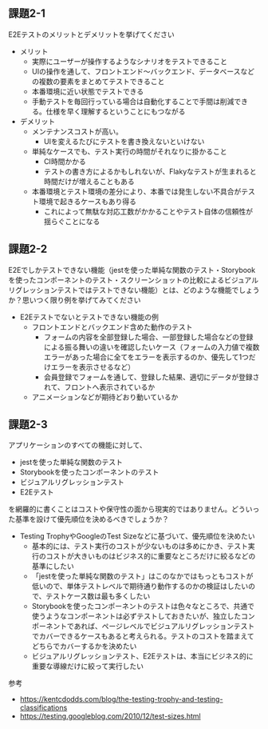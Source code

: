 ## 課題2-1

E2Eテストのメリットとデメリットを挙げてください

- メリット
  - 実際にユーザーが操作するようなシナリオをテストできること
  - UIの操作を通して、フロントエンド〜バックエンド、データベースなどの複数の要素をまとめてテストできること
  - 本番環境に近い状態でテストできる
  - 手動テストを毎回行っている場合は自動化することで手間は削減できる。仕様を早く理解するということにもつながる
- デメリット
  - メンテナンスコストが高い。
    - UIを変えるたびにテストを書き換えないといけない
  - 単純なケースでも、テスト実行の時間がそれなりに掛かること
    - CI時間かかる
    - テストの書き方によるかもしれないが、Flakyなテストが生まれると時間だけが増えることもある
  - 本番環境とテスト環境の差分により、本番では発生しない不具合がテスト環境で起きるケースもあり得る
    - これによって無駄な対応工数がかかることやテスト自体の信頼性が揺らぐことになる

## 課題2-2

E2Eでしかテストできない機能（jestを使った単純な関数のテスト・Storybookを使ったコンポーネントのテスト・スクリーンショットの比較によるビジュアルリグレッションテストではテストできない機能）とは、どのような機能でしょうか？思いつく限り例を挙げてみてください

- E2Eテストでないとテストできない機能の例
  - フロントエンドとバックエンド含めた動作のテスト
    - フォームの内容を全部登録した場合、一部登録した場合などの登録による振る舞いの違いを確認したいケース（フォームの入力値で複数エラーがあった場合に全てをエラーを表示するのか、優先して1つだけエラーを表示させるなど）
    - 会員登録でフォームを通して、登録した結果、適切にデータが登録されて、フロントへ表示されているか
  - アニメーションなどが期待どおり動いているか

## 課題2-3

アプリケーションのすべての機能に対して、

- jestを使った単純な関数のテスト
- Storybookを使ったコンポーネントのテスト
- ビジュアルリグレッションテスト
- E2Eテスト

を網羅的に書くことはコストや保守性の面から現実的ではありません。どういった基準を設けて優先順位を決めるべきでしょうか？

- Testing TrophyやGoogleのTest Sizeなどに基づいて、優先順位を決めたい
  - 基本的には、テスト実行のコストが少ないものは多めにかき、テスト実行のコストが大きいものはビジネス的に重要なところだけに絞るなどの基準にしたい
  - 「jestを使った単純な関数のテスト」はこのなかではもっともコストが低いので、単体テストレベルで期待通り動作するのかの検証はしたいので、テストケース数は最も多くしたい
  - Storybookを使ったコンポーネントのテストは色々なところで、共通で使うようなコンポーネントは必ずテストしておきたいが、独立したコンポーネントであれば、ページレベルでビジュアルリグレッションテストでカバーできるケースもあると考えられる。テストのコストを踏まえてどちらでカバーするかを決めたい
  - ビジュアルリグレッションテスト、E2Eテストは、本当にビジネス的に重要な導線だけに絞って実行したい

参考
- https://kentcdodds.com/blog/the-testing-trophy-and-testing-classifications
- https://testing.googleblog.com/2010/12/test-sizes.html
